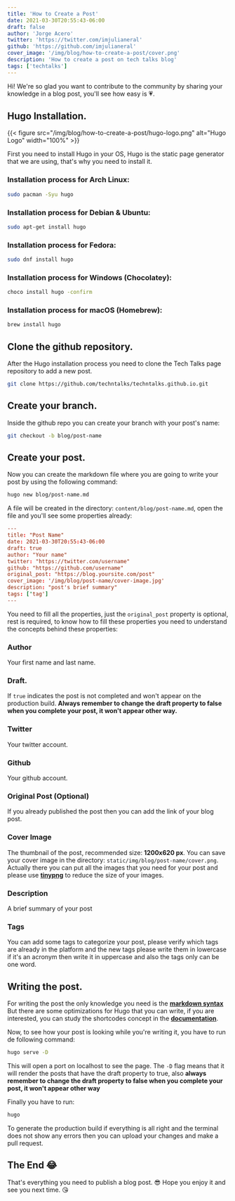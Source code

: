 ```yaml
---
title: 'How to Create a Post'
date: 2021-03-30T20:55:43-06:00
draft: false
author: 'Jorge Acero'
twitter: 'https://twitter.com/imjulianeral'
github: 'https://github.com/imjulianeral'
cover_image: '/img/blog/how-to-create-a-post/cover.png'
description: 'How to create a post on tech talks blog'
tags: ['techtalks']
---
```


Hi! We're so glad you want to contribute to the community by sharing your knowledge in a blog post, you'll see how easy is 💗.

## Hugo Installation.

{{< figure src="/img/blog/how-to-create-a-post/hugo-logo.png" alt="Hugo Logo" width="100%" >}}

First you need to install Hugo in your OS, Hugo is the static page generator that we are using, that's why you need to install it.

### Installation process for Arch Linux:

```bash
sudo pacman -Syu hugo
```

### Installation process for Debian & Ubuntu:

```bash
sudo apt-get install hugo
```

### Installation process for Fedora:

```bash
sudo dnf install hugo
```

### Installation process for Windows (Chocolatey):

```bash
choco install hugo -confirm
```

### Installation process for macOS (Homebrew):

```bash
brew install hugo
```

## Clone the github repository.

After the Hugo installation process you need to clone the Tech Talks page repository to add a new post.

```bash
git clone https://github.com/techntalks/techntalks.github.io.git
```

## Create your branch.

Inside the github repo you can create your branch with your post's name:

```bash
git checkout -b blog/post-name
```

## Create your post.

Now you can create the markdown file where you are going to write your post by using the following command:

```bash
hugo new blog/post-name.md
```

A file will be created in the directory: `content/blog/post-name.md`, open the file and you'll see some properties already:

```toml
---
title: "Post Name"
date: 2021-03-30T20:55:43-06:00
draft: true
author: "Your name"
twitter: "https://twitter.com/username"
github: "https://github.com/username"
original_post: "https://blog.yoursite.com/post"
cover_image: '/img/blog/post-name/cover-image.jpg'
description: "post's brief summary"
tags: ['tag']
---
```

You need to fill all the properties, just the `original_post` property is optional, rest is required, to know how to fill these properties you need to understand the concepts behind these properties:

### Author

Your first name and last name.

### Draft.

If `true` indicates the post is not completed and won't appear on the production build. **Always remember to change the draft property to false when you complete your post, it won't appear other way.**

### Twitter

Your twitter account.

### Github

Your github account.

### Original Post (Optional)

If you already published the post then you can add the link of your blog post.

### Cover Image

The thumbnail of the post, recommended size: **1200x620 px**.
You can save your cover image in the directory: `static/img/blog/post-name/cover.png`. Actually there you can put all the images that you need for your post and please use **[tinypng](https://tinypng.com/)** to reduce the size of your images.

### Description

A brief summary of your post

### Tags

You can add some tags to categorize your post, please verify which tags are already in the platform and the new tags please write them in lowercase if it's an acronym then write it in uppercase and also the tags only can be one word.

## Writing the post.

For writing the post the only knowledge you need is the **[markdown syntax](https://www.markdownguide.org/basic-syntax/)** But there are some optimizations for Hugo that you can write, if you are interested, you can study the shortcodes concept in the **[documentation](https://www.markdownguide.org/basic-syntax/)**.

Now, to see how your post is looking while you're writing it, you have to run de following command:

```bash
hugo serve -D
```

This will open a port on localhost to see the page. The `-D` flag means that it will render the posts that have the draft property to true, also **always remember to change the draft property to false when you complete your post, it won't appear other way**

Finally you have to run:

```bash
hugo
```

To generate the production build if everything is all right and the terminal does not show any errors then you can upload your changes and make a pull request.

## The End 😂

That's everything you need to publish a blog post. 😎
Hope you enjoy it and see you next time. 😘
